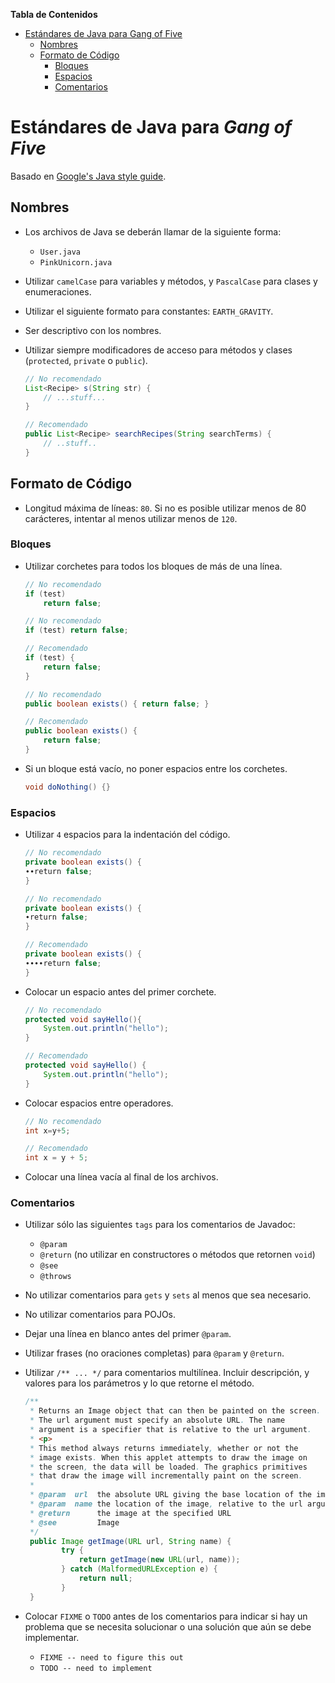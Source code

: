**Tabla de Contenidos**

- [Estándares de Java para Gang of Five](#est%C3%A1ndares-de-java-para-gang-of-five)
	- [Nombres](#nombres)
	- [Formato de Código](#formato-de-c%C3%B3digo)
		- [Bloques](#bloques)
		- [Espacios](#espacios)
		- [Comentarios](#comentarios)

# Estándares de Java para *Gang of Five*

Basado en [Google's Java style guide](http://google-styleguide.googlecode.com/svn/trunk/javaguide.html).

## Nombres
 - Los archivos de Java se deberán llamar de la siguiente forma:
   - `User.java`
   - `PinkUnicorn.java`
 - Utilizar `camelCase` para variables y métodos, y `PascalCase` para clases y enumeraciones.
 - Utilizar el siguiente formato para constantes: `EARTH_GRAVITY`.
 - Ser descriptivo con los nombres.
 - Utilizar siempre modificadores de acceso para métodos y clases (`protected`, `private` o `public`).

    ~~~java
    // No recomendado
    List<Recipe> s(String str) {
        // ...stuff...
    }

    // Recomendado
    public List<Recipe> searchRecipes(String searchTerms) {
        // ..stuff..
    }
    ~~~

## Formato de Código
 - Longitud máxima de líneas: `80`. Si no es posible utilizar menos de 80 carácteres, intentar
   al menos utilizar menos de `120`.

### Bloques
 - Utilizar corchetes para todos los bloques de más de una línea.

    ~~~java
    // No recomendado
    if (test)
        return false;

    // No recomendado
    if (test) return false;

    // Recomendado
    if (test) {
        return false;
    }

    // No recomendado
    public boolean exists() { return false; }

    // Recomendado
    public boolean exists() {
        return false;
    }
    ~~~
 - Si un bloque está vacío, no poner espacios entre los corchetes.

    ~~~java
    void doNothing() {}
    ~~~

### Espacios
 - Utilizar `4` espacios para la indentación del código.

    ~~~java
    // No recomendado
    private boolean exists() {
    ∙∙return false;
    }

    // No recomendado
    private boolean exists() {
    ∙return false;
    }

    // Recomendado
    private boolean exists() {
    ∙∙∙∙return false;
    }
    ~~~

 - Colocar un espacio antes del primer corchete.

    ~~~java
    // No recomendado
    protected void sayHello(){
        System.out.println("hello");
    }

    // Recomendado
    protected void sayHello() {
        System.out.println("hello");
    }
    ~~~

 - Colocar espacios entre operadores.

    ~~~java
    // No recomendado
    int x=y+5;

    // Recomendado
    int x = y + 5;
    ~~~

 - Colocar una línea vacía al final de los archivos.

### Comentarios

 - Utilizar sólo las siguientes `tags` para los comentarios de Javadoc:
   - `@param`
   - `@return` (no utilizar en constructores o métodos que retornen `void`)
   - `@see`
   - `@throws`

 - No utilizar comentarios para `gets` y `sets` al menos que sea necesario.
 - No utilizar comentarios para POJOs.
 - Dejar una línea en blanco antes del primer `@param`.
 - Utilizar frases (no oraciones completas) para `@param` y `@return`.

 - Utilizar `/** ... */` para comentarios multilínea. Incluir descripción, y valores para
   los parámetros y lo que retorne el método.

    ~~~java
    /**
     * Returns an Image object that can then be painted on the screen. 
     * The url argument must specify an absolute URL. The name
     * argument is a specifier that is relative to the url argument. 
     * <p>
     * This method always returns immediately, whether or not the 
     * image exists. When this applet attempts to draw the image on
     * the screen, the data will be loaded. The graphics primitives 
     * that draw the image will incrementally paint on the screen. 
     *
     * @param  url  the absolute URL giving the base location of the image
     * @param  name the location of the image, relative to the url argument
     * @return      the image at the specified URL
     * @see         Image
     */
     public Image getImage(URL url, String name) {
            try {
                return getImage(new URL(url, name));
            } catch (MalformedURLException e) {
                return null;
            }
     }
    ~~~

 - Colocar `FIXME` o `TODO` antes de los comentarios para indicar si hay un problema
   que se necesita solucionar o una solución que aún se debe implementar.
   - `FIXME -- need to figure this out`
   - `TODO -- need to implement`
